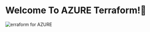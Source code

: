 # Welcome To AZURE Terraform!👋

![erraform for AZURE](https://upload.wikimedia.org/wikipedia/commons/thumb/a/a8/Microsoft_Azure_Logo.svg/2560px-Microsoft_Azure_Logo.svg.png)